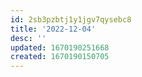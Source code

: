 ```yaml
---
id: 2sb3pzbtj1y1jgv7qysebc8
title: '2022-12-04'
desc: ''
updated: 1670190251668
created: 1670190150705
---
```

